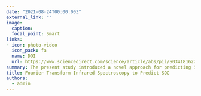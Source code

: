 ```yaml
---
date: "2021-08-24T00:00:00Z"
external_link: ""
image:
  caption: 
  focal_point: Smart
links:
- icon: photo-video
  icon_pack: fa
  name: DOI
  url: https://www.sciencedirect.com/science/article/abs/pii/S0341816221001399?via%3Dihub
summary: The present study introduced a novel approach for predicting SOC by using a combination of environmental variables with FTIR spectra using tree-based ML models and the hybrid of tree-based models with BA algorithm.
title: Fourier Transform Infrared Spectroscopy to Predict SOC
authors: 
  - admin
---
```

